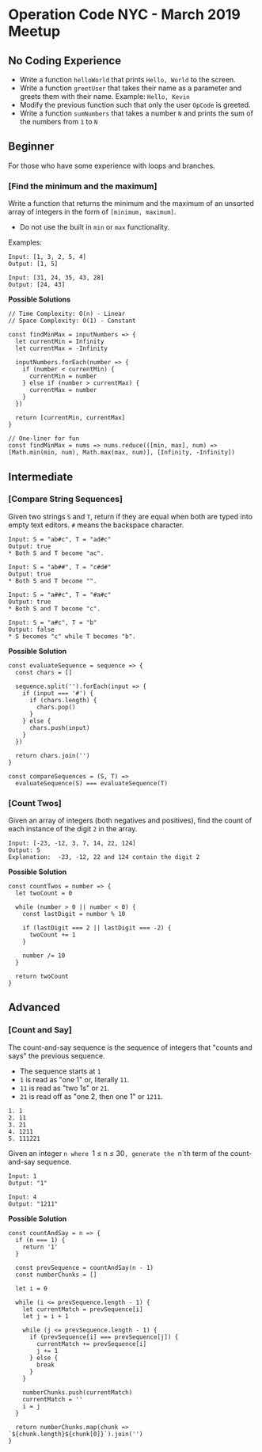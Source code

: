 # Operation Code NYC - March 2019 Meetup

## No Coding Experience

* Write a function `helloWorld` that prints `Hello, World` to the screen.
* Write a function `greetUser` that takes their name as a parameter and greets them with their name. Example: `Hello, Kevin`
* Modify the previous function such that only the user `OpCode` is greeted.
* Write a function `sumNumbers` that takes a number `N` and prints the sum of the numbers from `1` to `N`

## Beginner
For those who have some experience with loops and branches.

### **[Find the minimum and the maximum]**
Write a function that returns the minimum and the maximum of an unsorted array of integers in the form of `[minimum, maximum]`.
* Do not use the built in `min` or `max` functionality.

Examples:
```
Input: [1, 3, 2, 5, 4]
Output: [1, 5]

Input: [31, 24, 35, 43, 28]
Output: [24, 43]
```

**Possible Solutions**

```
// Time Complexity: O(n) - Linear
// Space Complexity: O(1) - Constant

const findMinMax = inputNumbers => {
  let currentMin = Infinity
  let currentMax = -Infinity

  inputNumbers.forEach(number => {
    if (number < currentMin) {
      currentMin = number
    } else if (number > currentMax) {
      currentMax = number
    }
  })

  return [currentMin, currentMax]
}

// One-liner for fun
const findMinMax = nums => nums.reduce(([min, max], num) => [Math.min(min, num), Math.max(max, num)], [Infinity, -Infinity])
```

## Intermediate

### **[Compare String Sequences]**

Given two strings `S` and `T`, return if they are equal when both are typed into empty text editors. `#` means the backspace character.

```
Input: S = "ab#c", T = "ad#c"
Output: true
* Both S and T become "ac".

Input: S = "ab##", T = "c#d#"
Output: true
* Both S and T become "".

Input: S = "a##c", T = "#a#c"
Output: true
* Both S and T become "c".

Input: S = "a#c", T = "b"
Output: false
* S becomes "c" while T becomes "b".
```

**Possible Solution**

```
const evaluateSequence = sequence => {
  const chars = []

  sequence.split('').forEach(input => {
    if (input === '#') {
      if (chars.length) {
        chars.pop()
      }
    } else {
      chars.push(input)
    }
  })

  return chars.join('')
}

const compareSequences = (S, T) =>
  evaluateSequence(S) === evaluateSequence(T)
```

### **[Count Twos]**

Given an array of integers (both negatives and positives), find the count of each instance of the digit `2` in the array.

```
Input: [-23, -12, 3, 7, 14, 22, 124]
Output: 5
Explanation:  -23, -12, 22 and 124 contain the digit 2
```

**Possible Solution**

```
const countTwos = number => {
  let twoCount = 0

  while (number > 0 || number < 0) {
    const lastDigit = number % 10

    if (lastDigit === 2 || lastDigit === -2) {
      twoCount += 1
    }

    number /= 10
  }

  return twoCount
}
```

## Advanced

### **[Count and Say]**

The count-and-say sequence is the sequence of integers that "counts and says" the previous sequence.

* The sequence starts at `1`
* `1` is read as "one 1" or, literally `11`.
* `11` is read as "two 1s" or `21`.
* `21` is read off as "one 2, then one 1" or `1211`.

```
1. 1
2. 11
3. 21
4. 1211
5. 111221
```

Given an integer `n where `1 ≤ n ≤ 30`, generate the `n`th term of the count-and-say sequence.

```
Input: 1
Output: "1"

Input: 4
Output: "1211"
```

**Possible Solution**
```
const countAndSay = n => {
  if (n === 1) {
    return '1'
  }

  const prevSequence = countAndSay(n - 1)
  const numberChunks = []

  let i = 0

  while (i <= prevSequence.length - 1) {
    let currentMatch = prevSequence[i]
    let j = i + 1

    while (j <= prevSequence.length - 1) {
      if (prevSequence[i] === prevSequence[j]) {
        currentMatch += prevSequence[i]
        j += 1
      } else {
        break
      }
    }

    numberChunks.push(currentMatch)
    currentMatch = ''
    i = j
  }

  return numberChunks.map(chunk => `${chunk.length}${chunk[0]}`).join('')
}
```

